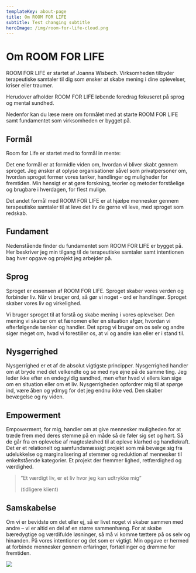 ```yaml
---
templateKey: about-page
title: Om ROOM FOR LIFE
subtitle: Test changing subtitle
heroImage: /img/room-for-life-cloud.png
---
```

# Om ROOM FOR LIFE

ROOM FOR LIFE er startet af Joanna Wisbech. Virksomheden tilbyder terapeutiske samtaler til dig som ønsker at skabe mening i dine oplevelser, kriser eller traumer. 

Herudover afholder ROOM FOR LIFE løbende foredrag fokuseret på sprog og mental sundhed.

Nedenfor kan du læse mere om formålet med at starte ROOM FOR LIFE samt fundamentet som virksomheden er bygget på.

## Formål

Room for Life er startet med to formål in mente: 

Det ene formål er at formidle viden om, hvordan vi bliver skabt gennem sproget. Jeg ønsker at oplyse organisationer såvel som privatpersoner om, hvordan sproget former vores tanker, handlinger og muligheder for fremtiden. Min hensigt er at gøre forskning, teorier og metoder forståelige og brugbare i hverdagen, for flest mulige. 

Det andet formål med ROOM FOR LIFE er at hjælpe mennesker gennem terapeutiske samtaler til at leve det liv de gerne vil leve, med sproget som redskab.

## Fundament

Nedenstående finder du fundamentet som ROOM FOR LIFE er bygget på. Her beskriver jeg min tilgang til de terapeutiske samtaler samt intentionen bag hver opgave og projekt jeg arbejder på.

## Sprog

Sproget er essensen af ROOM FOR LIFE. Sproget skaber vores verden og forbinder liv. Når vi bruger ord, så gør vi noget - ord er handlinger. Sproget skaber vores liv og virkelighed.

Vi bruger sproget til at forstå og skabe mening i vores oplevelser. Den mening vi skaber om et fænomen eller en situation afgør, hvordan vi efterfølgende tænker og handler. Det sprog vi bruger om os selv og andre siger meget om, hvad vi forestiller os, at vi og andre kan eller er i stand til.

## Nysgerrighed

Nysgerrighed er et af de absolut vigtigste principper. Nysgerrighed handler om at bryde med det velkendte og se med nye øjne på de samme ting. Jeg leder ikke efter en endegyldig sandhed, men efter hvad vi ellers kan sige om en situation eller om et liv. Nysgerrigheden opfordrer mig til at spørge ind, være åben og ydmyg for det jeg endnu ikke ved. Den skaber bevægelse og ny viden. 

## Empowerment

Empowerment, for mig, handler om at give mennesker muligheden for at træde frem med deres stemme på en måde så de føler sig set og hørt. Så de går fra en oplevelse af magtesløshed til at opleve klarhed og handlekraft. Det er et relationelt og samfundsmæssigt projekt som må bevæge sig fra udelukkelse og marginalisering af stemmer og reduktion af mennesker til enkeltstående kategorier. Et projekt der fremmer lighed, retfærdighed og værdighed.  

> ”Et værdigt liv, er et liv hvor jeg kan udtrykke mig” 
>
> (tidligere klient) 	

## Samskabelse

Om vi er bevidste om det eller ej, så er livet noget vi skaber sammen med andre – vi er altid en del af en større sammenhæng. For at skabe bæredygtige og værdifulde løsninger, så må vi komme tættere på os selv og hinanden. På vores intentioner og det som er vigtigt. Min opgave er hermed at forbinde mennesker gennem erfaringer, fortællinger og drømme for fremtiden.

![](/img/airbaloon.jpg)
